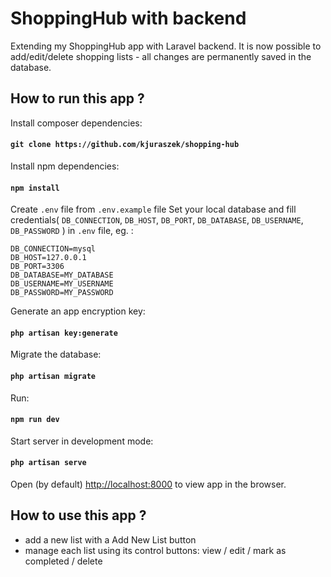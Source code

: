 # ShoppingHub with backend

Extending my ShoppingHub app with Laravel backend. It is now possible to add/edit/delete shopping lists - all changes are permanently saved in the database.

## How to run this app ?
Install composer dependencies:
#### `git clone https://github.com/kjuraszek/shopping-hub`

Install npm dependencies:
#### `npm install`

Create `.env` file from `.env.example` file
Set your local database and fill credentials( `DB_CONNECTION`, `DB_HOST`, `DB_PORT`, `DB_DATABASE`, `DB_USERNAME`, `DB_PASSWORD` ) in `.env` file, eg. :
```
DB_CONNECTION=mysql
DB_HOST=127.0.0.1
DB_PORT=3306
DB_DATABASE=MY_DATABASE
DB_USERNAME=MY_USERNAME
DB_PASSWORD=MY_PASSWORD
```

Generate an app encryption key:
#### `php artisan key:generate`

Migrate the database:
#### `php artisan migrate`

Run:
#### `npm run dev`

Start server in development mode:
#### `php artisan serve`
Open (by default) [http://localhost:8000](http://localhost:8000) to view app in the browser.


## How to use this app ?
- add a new list with a Add New List button
- manage each list using its control buttons: view / edit / mark as completed / delete

